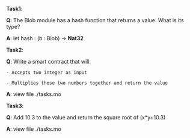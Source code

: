 **Task1**:

**Q**: The Blob module has a hash function that returns a value. What is its type?

**A**: let hash : (b : Blob) -> **Nat32**

**Task2**:

**Q**: Write a smart contract that will: 

    - Accepts two integer as input
    
    - Multiplies those two numbers together and return the value

**A**: view file ./tasks.mo

**Task3**:

**Q**: Add 10.3 to the value and return the square root of (x*y+10.3)

**A**: view file ./tasks.mo
